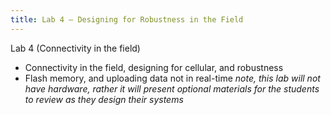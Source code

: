 ```yaml
---
title: Lab 4 — Designing for Robustness in the Field
---
```


Lab 4 (Connectivity in the field)
- Connectivity in the field, designing for cellular, and robustness 
- Flash memory, and uploading data not in real-time
*note, this lab will not have hardware, rather it will present optional materials for the students to review as they design their systems*